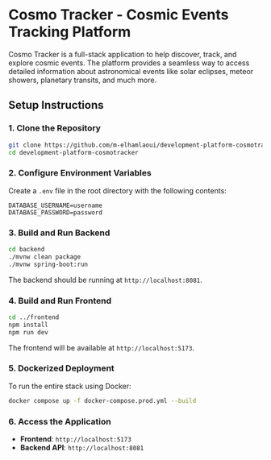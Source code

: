 # Cosmo Tracker - Cosmic Events Tracking Platform
Cosmo Tracker is a full-stack application to help discover, track, and explore cosmic events. The platform provides a seamless way to access detailed information about astronomical events like solar eclipses, meteor showers, planetary transits, and much more.

## Setup Instructions
### 1. Clone the Repository
```bash
git clone https://github.com/m-elhamlaoui/development-platform-cosmotracker.git
cd development-platform-cosmotracker
```

### 2. Configure Environment Variables
Create a `.env` file in the root directory with the following contents:
```env
DATABASE_USERNAME=username
DATABASE_PASSWORD=password
```

### 3. Build and Run Backend
```bash
cd backend
./mvnw clean package
./mvnw spring-boot:run
```
The backend should be running at `http://localhost:8081`.

### 4. Build and Run Frontend
```bash
cd ../frontend
npm install
npm run dev
```
The frontend will be available at `http://localhost:5173`.

### 5. Dockerized Deployment
To run the entire stack using Docker:
```bash
docker compose up -f docker-compose.prod.yml --build
```
### 6. Access the Application
- **Frontend**: `http://localhost:5173`
- **Backend API**: `http://localhost:8081`
